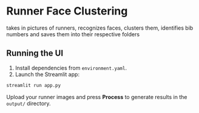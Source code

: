 # Runner Face Clustering

takes in pictures of runners, recognizes faces, clusters them, identifies bib numbers and saves them into their respective folders

## Running the UI

1. Install dependencies from `environment.yaml`.
2. Launch the Streamlit app:

```bash
streamlit run app.py
```

Upload your runner images and press **Process** to generate results in the `output/` directory.
